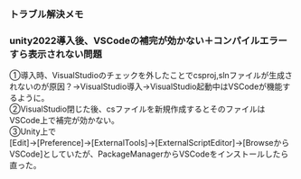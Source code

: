 ### トラブル解決メモ

### unity2022導入後、VSCodeの補完が効かない＋コンパイルエラーすら表示されない問題
①導入時、VisualStudioのチェックを外したことでcsproj,slnファイルが生成されないのが原因？→VisualStudio導入→VisualStudio起動中はVSCodeが機能するように。  
②VisualStudio閉じた後、csファイルを新規作成するとそのファイルはVSCode上で補完が効かない。  
③Unity上で[Edit]→[Preference]→[ExternalTools]→[ExternalScriptEditor]→[BrowseからVSCode]としていたが、PackageManagerからVSCodeをインストールしたら直った。  

